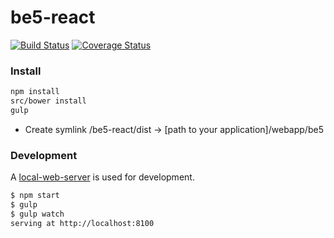 # be5-react
[![Build Status](https://travis-ci.org/DevelopmentOnTheEdge/be5-react.svg?branch=master)](https://travis-ci.org/DevelopmentOnTheEdge/be5-react) [![Coverage Status](https://coveralls.io/repos/github/DevelopmentOnTheEdge/be5-react/badge.svg?branch=master)](https://coveralls.io/github/DevelopmentOnTheEdge/be5-react?branch=master)


### Install
```sh
npm install
src/bower install
gulp
```
- Create symlink /be5-react/dist -> [path to your application]/webapp/be5

### Development
A [local-web-server](https://github.com/lwsjs/local-web-server) is used for development.

```sh
$ npm start
$ gulp
$ gulp watch
serving at http://localhost:8100
```
